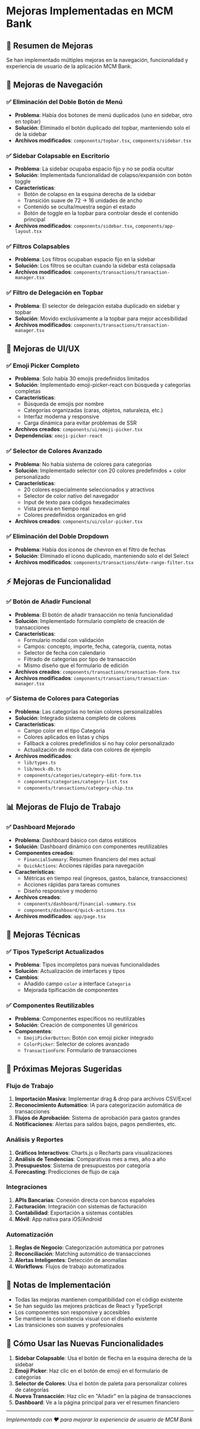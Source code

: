 # Mejoras Implementadas en MCM Bank

## 🎯 Resumen de Mejoras

Se han implementado múltiples mejoras en la navegación, funcionalidad y experiencia de usuario de la aplicación MCM Bank.

## 🚀 Mejoras de Navegación

### ✅ Eliminación del Doble Botón de Menú
- **Problema**: Había dos botones de menú duplicados (uno en sidebar, otro en topbar)
- **Solución**: Eliminado el botón duplicado del topbar, manteniendo solo el de la sidebar
- **Archivos modificados**: `components/topbar.tsx`, `components/sidebar.tsx`

### ✅ Sidebar Colapsable en Escritorio
- **Problema**: La sidebar ocupaba espacio fijo y no se podía ocultar
- **Solución**: Implementada funcionalidad de colapso/expansión con botón toggle
- **Características**:
  - Botón de colapso en la esquina derecha de la sidebar
  - Transición suave de 72 → 16 unidades de ancho
  - Contenido se oculta/muestra según el estado
  - Botón de toggle en la topbar para controlar desde el contenido principal
- **Archivos modificados**: `components/sidebar.tsx`, `components/app-layout.tsx`

### ✅ Filtros Colapsables
- **Problema**: Los filtros ocupaban espacio fijo en la sidebar
- **Solución**: Los filtros se ocultan cuando la sidebar está colapsada
- **Archivos modificados**: `components/transactions/transaction-manager.tsx`

### ✅ Filtro de Delegación en Topbar
- **Problema**: El selector de delegación estaba duplicado en sidebar y topbar
- **Solución**: Movido exclusivamente a la topbar para mejor accesibilidad
- **Archivos modificados**: `components/transactions/transaction-manager.tsx`

## 🎨 Mejoras de UI/UX

### ✅ Emoji Picker Completo
- **Problema**: Solo había 30 emojis predefinidos limitados
- **Solución**: Implementado emoji-picker-react con búsqueda y categorías completas
- **Características**:
  - Búsqueda de emojis por nombre
  - Categorías organizadas (caras, objetos, naturaleza, etc.)
  - Interfaz moderna y responsive
  - Carga dinámica para evitar problemas de SSR
- **Archivos creados**: `components/ui/emoji-picker.tsx`
- **Dependencias**: `emoji-picker-react`

### ✅ Selector de Colores Avanzado
- **Problema**: No había sistema de colores para categorías
- **Solución**: Implementado selector con 20 colores predefinidos + color personalizado
- **Características**:
  - 20 colores especialmente seleccionados y atractivos
  - Selector de color nativo del navegador
  - Input de texto para códigos hexadecimales
  - Vista previa en tiempo real
  - Colores predefinidos organizados en grid
- **Archivos creados**: `components/ui/color-picker.tsx`

### ✅ Eliminación del Doble Dropdown
- **Problema**: Había dos iconos de chevron en el filtro de fechas
- **Solución**: Eliminado el icono duplicado, manteniendo solo el del Select
- **Archivos modificados**: `components/transactions/date-range-filter.tsx`

## ⚡ Mejoras de Funcionalidad

### ✅ Botón de Añadir Funcional
- **Problema**: El botón de añadir transacción no tenía funcionalidad
- **Solución**: Implementado formulario completo de creación de transacciones
- **Características**:
  - Formulario modal con validación
  - Campos: concepto, importe, fecha, categoría, cuenta, notas
  - Selector de fecha con calendario
  - Filtrado de categorías por tipo de transacción
  - Mismo diseño que el formulario de edición
- **Archivos creados**: `components/transactions/transaction-form.tsx`
- **Archivos modificados**: `components/transactions/transaction-manager.tsx`

### ✅ Sistema de Colores para Categorías
- **Problema**: Las categorías no tenían colores personalizables
- **Solución**: Integrado sistema completo de colores
- **Características**:
  - Campo color en el tipo Categoria
  - Colores aplicados en listas y chips
  - Fallback a colores predefinidos si no hay color personalizado
  - Actualización de mock data con colores de ejemplo
- **Archivos modificados**: 
  - `lib/types.ts`
  - `lib/mock-db.ts`
  - `components/categories/category-edit-form.tsx`
  - `components/categories/category-list.tsx`
  - `components/transactions/category-chip.tsx`

## 📊 Mejoras de Flujo de Trabajo

### ✅ Dashboard Mejorado
- **Problema**: Dashboard básico con datos estáticos
- **Solución**: Dashboard dinámico con componentes reutilizables
- **Componentes creados**:
  - `FinancialSummary`: Resumen financiero del mes actual
  - `QuickActions`: Acciones rápidas para navegación
- **Características**:
  - Métricas en tiempo real (ingresos, gastos, balance, transacciones)
  - Acciones rápidas para tareas comunes
  - Diseño responsive y moderno
- **Archivos creados**: 
  - `components/dashboard/financial-summary.tsx`
  - `components/dashboard/quick-actions.tsx`
- **Archivos modificados**: `app/page.tsx`

## 🔧 Mejoras Técnicas

### ✅ Tipos TypeScript Actualizados
- **Problema**: Tipos incompletos para nuevas funcionalidades
- **Solución**: Actualización de interfaces y tipos
- **Cambios**:
  - Añadido campo `color` a interface `Categoria`
  - Mejorada tipificación de componentes

### ✅ Componentes Reutilizables
- **Problema**: Componentes específicos no reutilizables
- **Solución**: Creación de componentes UI genéricos
- **Componentes**:
  - `EmojiPickerButton`: Botón con emoji picker integrado
  - `ColorPicker`: Selector de colores avanzado
  - `TransactionForm`: Formulario de transacciones

## 🎯 Próximas Mejoras Sugeridas

### Flujo de Trabajo
1. **Importación Masiva**: Implementar drag & drop para archivos CSV/Excel
2. **Reconocimiento Automático**: IA para categorización automática de transacciones
3. **Flujos de Aprobación**: Sistema de aprobación para gastos grandes
4. **Notificaciones**: Alertas para saldos bajos, pagos pendientes, etc.

### Análisis y Reportes
1. **Gráficos Interactivos**: Charts.js o Recharts para visualizaciones
2. **Análisis de Tendencias**: Comparativas mes a mes, año a año
3. **Presupuestos**: Sistema de presupuestos por categoría
4. **Forecasting**: Predicciones de flujo de caja

### Integraciones
1. **APIs Bancarias**: Conexión directa con bancos españoles
2. **Facturación**: Integración con sistemas de facturación
3. **Contabilidad**: Exportación a sistemas contables
4. **Móvil**: App nativa para iOS/Android

### Automatización
1. **Reglas de Negocio**: Categorización automática por patrones
2. **Reconciliación**: Matching automático de transacciones
3. **Alertas Inteligentes**: Detección de anomalías
4. **Workflows**: Flujos de trabajo automatizados

## 📝 Notas de Implementación

- Todas las mejoras mantienen compatibilidad con el código existente
- Se han seguido las mejores prácticas de React y TypeScript
- Los componentes son responsive y accesibles
- Se mantiene la consistencia visual con el diseño existente
- Las transiciones son suaves y profesionales

## 🚀 Cómo Usar las Nuevas Funcionalidades

1. **Sidebar Colapsable**: Usa el botón de flecha en la esquina derecha de la sidebar
2. **Emoji Picker**: Haz clic en el botón de emoji en el formulario de categorías
3. **Selector de Colores**: Usa el botón de paleta para personalizar colores de categorías
4. **Nueva Transacción**: Haz clic en "Añadir" en la página de transacciones
5. **Dashboard**: Ve a la página principal para ver el resumen financiero

---

*Implementado con ❤️ para mejorar la experiencia de usuario de MCM Bank*